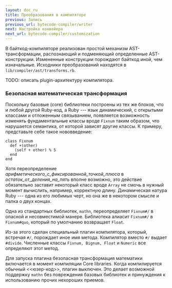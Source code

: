 ```yaml
---
layout: doc_ru
title: Преобразования в компиляторе
previous: Запись
previous_url: bytecode-compiler/writer
next: Настройка конвейера
next_url: bytecode-compiler/customization
---
```


В байткод-компиляторе реализован простой механизм AST-трансформации,
распознающий и подменяющий определенные AST-конструкции. Измененные
конструкции порождают байткод иной, чем изначальные. Исходники преобразований
находятся в `lib/compiler/ast/transforms.rb`.

TODO: описать plugin-архитектуру компилятора.


### Безопасная математическая трансформация

Поскольку базовые (core) библиотеки построены из тех же блоков, что и любой
другой Ruby-код, а Ruby --- язык динамический, с открытыми классами и
отложенным связыванием, появляется возможность изменять фундаментальные классы
вроде `Fixnum` таким образом, что нарушается семантика, от которой зависят
другие классы. К примеру, представьте себе такое нововведение:

    class Fixnum
      def +(other)
        (self + other) % 5
      end
    end

Хотя переопределение _арифметического\_с\_фиксированной\_точкой\_плюса_ в
_остаток\_от\_деления\_на\_пять_ вполне возможно, это действие обязательно
заставит некоторый класс вроде `Array` не смочь в нужный момент вычислить,
например, корректную длину. Динамическая натура Ruby --- одна из его любимых
черт, но она же в некотором смысле и палка о двух концах.

Одна из стандартных библиотек, `mathn`, переопределяет `Fixnum#/` в опасной и
несовместимой манере. Библиотека алиасит `Fixnum#/` в `Fixnum#quo`, который по
умолчанию возвращает `Float`.

Из-за этого сделан специальный плагин компилятора, который, встречая `#/`,
порождает иное имя метода. Компилятор вместо `#/` выдает `#divide`. Численные
классы `Fixnum, Bignum, Float` и `Numeric` все определяют этот метод.

Для запуска плагина безопасная трансформация математики включается в момент
компиляции Core libraries. Когда компилируется обычный <<юзер-код>>, плагин
выключен. Это делает возможной поддержку `mathn` без повреждения базовых
библиотек и принуждения к использованию прочих нехороших приемов.
